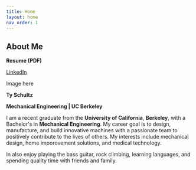```yaml
---
title: Home
layout: home
nav_order: 1
---
```

About Me
---
**Resume (PDF)**

[LinkedIn](https://www.linkedin.com/in/ty-schultz/)

Image here

**Ty Schultz**

**Mechanical Engineering | UC Berkeley**

I am a recent graduate from the **University of California**, **Berkeley**, with a Bachelor's in **Mechanical Engineering**. My career goal is to design, manufacture, and build innovative machines with a passionate team to positively contribute to the lives of others. My interests include mechanical design, home imporovement solutions, and medical technology.

In also enjoy playing the bass guitar, rock climbing, learning languages, and spending quality time with friends and family.